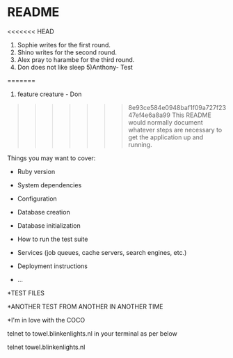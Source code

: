 # README

<<<<<<< HEAD
1) Sophie writes for the first round. 
2) Shino writes for the second round. 
3) Alex pray to harambe for the third round.
4) Don does not like sleep
5)Anthony- Test


=======
1) feature creature - Don
>>>>>>> 8e93ce584e0948baf1f09a727f2347ef4e6a8a99
This README would normally document whatever steps are necessary to get the
application up and running.

Things you may want to cover:

* Ruby version

* System dependencies

* Configuration

* Database creation

* Database initialization

* How to run the test suite

* Services (job queues, cache servers, search engines, etc.)

* Deployment instructions

* ...

*TEST FILES

*ANOTHER TEST FROM ANOTHER IN ANOTHER TIME 

*I'm in love with the COCO

telnet to towel.blinkenlights.nl in your terminal as per below

telnet towel.blinkenlights.nl 